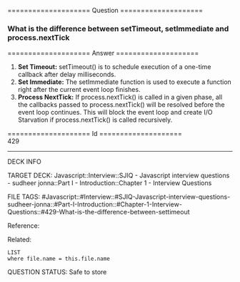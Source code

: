 ==================== Question ====================  

### What is the difference between setTimeout, setImmediate and process.nextTick  

==================== Answer ====================  

1. **Set Timeout:** setTimeout() is to schedule execution of a one-time callback
   after delay milliseconds.
2. **Set Immediate:** The setImmediate function is used to execute a function
   right after the current event loop finishes.
3. **Process NextTick:** If process.nextTick() is called in a given phase, all
   the callbacks passed to process.nextTick() will be resolved before the event
   loop continues. This will block the event loop and create I/O Starvation if
   process.nextTick() is called recursively.

==================== Id ====================  
429
<!--ID: 1707879856271-->

---

DECK INFO

TARGET DECK: Javascript::Interview::SJIQ - Javascript interview questions - sudheer jonna::Part I - Introduction::Chapter 1 - Interview Questions

FILE TAGS: #Javascript::#Interview::#SJIQ-Javascript-interview-questions-sudheer-jonna::#Part-I-Introduction::#Chapter-1-Interview-Questions::#429-What-is-the-difference-between-settimeout

Reference:

Related:

```dataview
LIST
where file.name = this.file.name
```
QUESTION STATUS: Safe to store
